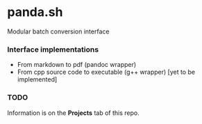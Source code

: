# panda.sh

Modular batch conversion interface

### Interface implementations

-   From markdown to pdf (pandoc wrapper)
-   From cpp source code to executable (g++ wrapper) [yet to be implemented]

### TODO

Information is on the **Projects** tab of this repo.
